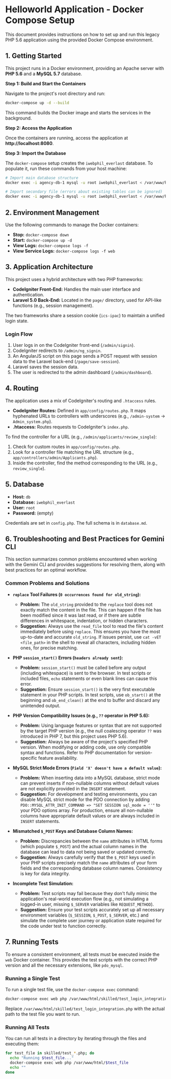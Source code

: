 # Helloworld Application - Docker Compose Setup

This document provides instructions on how to set up and run this legacy PHP 5.6 application using the provided Docker Compose environment.

## 1. Getting Started

This project runs in a Docker environment, providing an Apache server with **PHP 5.6** and a **MySQL 5.7** database.

**Step 1: Build and Start the Containers**

Navigate to the project's root directory and run:

```bash
docker-compose up -d --build
```

This command builds the Docker image and starts the services in the background.

**Step 2: Access the Application**

Once the containers are running, access the application at **http://localhost:8080**.

**Step 3: Import the Database**

The `docker-compose` setup creates the `iwebphil_everlast` database. To populate it, run these commands from your host machine:

```bash
# Import main database structure
docker exec -i agency-db-1 mysql -u root iwebphil_everlast < /var/www/html/iwebphil_everlast.sql

# Import secondary file (errors about existing tables can be ignored)
docker exec -i agency-db-1 mysql -u root iwebphil_everlast < /var/www/html/empty.sql
```

## 2. Environment Management

Use the following commands to manage the Docker containers:

*   **Stop:** `docker-compose down`
*   **Start:** `docker-compose up -d`
*   **View Logs:** `docker-compose logs -f`
*   **View Service Logs:** `docker-compose logs -f web`

## 3. Application Architecture

This project uses a hybrid architecture with two PHP frameworks:

*   **CodeIgniter Front-End:** Handles the main user interface and authentication.
*   **Laravel 5.0 Back-End:** Located in the `page/` directory, used for API-like functions (e.g., session management).

The two frameworks share a session cookie (`ics-ipac`) to maintain a unified login state.

### Login Flow

1.  User logs in on the CodeIgniter front-end (`/admin/signin`).
2.  CodeIgniter redirects to `/admin/ng_signin`.
3.  An AngularJS script on this page sends a POST request with session data to the Laravel back-end (`/page/save-session`).
4.  Laravel saves the session data.
5.  The user is redirected to the admin dashboard (`/admin/dashboard`).

## 4. Routing

The application uses a mix of CodeIgniter's routing and `.htaccess` rules.

*   **CodeIgniter Routes:** Defined in `app/config/routes.php`. It maps hyphenated URLs to controllers with underscores (e.g., `/admin-system` -> `Admin_system.php`).
*   **.htaccess:** Routes requests to CodeIgniter's `index.php`.

To find the controller for a URL (e.g., `/admin/applicants/review_single`):

1.  Check for custom routes in `app/config/routes.php`.
2.  Look for a controller file matching the URL structure (e.g., `app/controllers/admin/Applicants.php`).
3.  Inside the controller, find the method corresponding to the URL (e.g., `review_single`).

## 5. Database

*   **Host:** `db`
*   **Database:** `iwebphil_everlast`
*   **User:** `root`
*   **Password:** (empty)

Credentials are set in `config.php`. The full schema is in `database.md`.

## 6. Troubleshooting and Best Practices for Gemini CLI

This section summarizes common problems encountered when working with the Gemini CLI and provides suggestions for resolving them, along with best practices for an optimal workflow.

### Common Problems and Solutions

*   **`replace` Tool Failures (`0 occurrences found for old_string`):**
    *   **Problem:** The `old_string` provided to the `replace` tool does not exactly match the content in the file. This can happen if the file has been modified since it was last read, or if there are subtle differences in whitespace, indentation, or hidden characters.
    *   **Suggestion:** Always use the `read_file` tool to read the file's content immediately before using `replace`. This ensures you have the most up-to-date and accurate `old_string`. If issues persist, use `cat -vET <file_path>` in the shell to reveal all characters, including hidden ones, for precise matching.

*   **PHP `session_start()` Errors (`headers already sent`):**
    *   **Problem:** `session_start()` must be called before any output (including whitespace) is sent to the browser. In test scripts or included files, `echo` statements or even blank lines can cause this error.
    *   **Suggestion:** Ensure `session_start()` is the very first executable statement in your PHP scripts. In test scripts, use `ob_start()` at the beginning and `ob_end_clean()` at the end to buffer and discard any unintended output.

*   **PHP Version Compatibility Issues (e.g., `??` operator in PHP 5.6):**
    *   **Problem:** Using language features or syntax that are not supported by the target PHP version (e.g., the null coalescing operator `??` was introduced in PHP 7, but this project uses PHP 5.6).
    *   **Suggestion:** Always be aware of the project's specified PHP version. When modifying or adding code, use only compatible syntax and functions. Refer to PHP documentation for version-specific feature availability.

*   **MySQL Strict Mode Errors (`Field 'X' doesn't have a default value`):**
    *   **Problem:** When inserting data into a MySQL database, strict mode can prevent inserts if non-nullable columns without default values are not explicitly provided in the `INSERT` statement.
    *   **Suggestion:** For development and testing environments, you can disable MySQL strict mode for the PDO connection by adding `PDO::MYSQL_ATTR_INIT_COMMAND => "SET SESSION sql_mode = ''"` to your PDO options array. For production, ensure all non-nullable columns have appropriate default values or are always included in `INSERT` statements.

*   **Mismatched `$_POST` Keys and Database Column Names:**
    *   **Problem:** Discrepancies between the `name` attributes in HTML forms (which populate `$_POST`) and the actual column names in the database can lead to data not being saved or updated correctly.
    *   **Suggestion:** Always carefully verify that the `$_POST` keys used in your PHP scripts precisely match the `name` attributes of your form fields and the corresponding database column names. Consistency is key for data integrity.

*   **Incomplete Test Simulation:**
    *   **Problem:** Test scripts may fail because they don't fully mimic the application's real-world execution flow (e.g., not simulating a logged-in user, missing `$_SERVER` variables like `REQUEST_METHOD`).
    *   **Suggestion:** Ensure your test scripts accurately set up all necessary environment variables (`$_SESSION`, `$_POST`, `$_SERVER`, etc.) and simulate the complete user journey or application state required for the code under test to function correctly.

## 7. Running Tests

To ensure a consistent environment, all tests must be executed inside the `web` Docker container. This provides the test scripts with the correct PHP version and all the necessary extensions, like `pdo_mysql`.

### Running a Single Test

To run a single test file, use the `docker-compose exec` command:

```bash
docker-compose exec web php /var/www/html/skilled/test_login_integration.php
```

Replace `/var/www/html/skilled/test_login_integration.php` with the actual path to the test file you want to run.

### Running All Tests

You can run all tests in a directory by iterating through the files and executing them:

```bash
for test_file in skilled/test_*.php; do
  echo "Running $test_file..."
  docker-compose exec web php /var/www/html/$test_file
  echo ""
done
```
